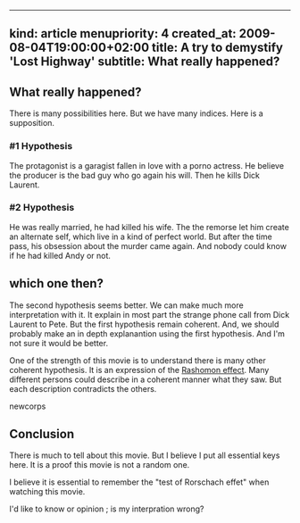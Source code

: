 -----
kind: article
menupriority: 4
created_at: 2009-08-04T19:00:00+02:00
title: A try to demystify 'Lost Highway'
subtitle: What really happened?
-----

## What really happened?

There is many possibilities here. But we have many indices. Here is a supposition.


### #1 Hypothesis

The protagonist is a garagist fallen in love with a porno actress. He believe the producer is the bad guy who go again his will. Then he kills Dick Laurent.


### #2 Hypothesis



He was really married, he had killed his wife. The the remorse let him create an alternate self, which live in a kind of perfect world. But after the time pass, his obsession about the murder came again. And nobody could know if he had killed Andy or not.


## which one then?



The second hypothesis seems better. We can make much more interpretation with it. It explain in most part the strange phone call from Dick Laurent to Pete.
But the first hypothesis remain coherent. And, we should probably make an in depth explanantion using the first hypothesis. And I'm not sure it would be better.




One of the strength of this movie is to understand there is many other coherent hypothesis. It is an expression of the [Rashomon effect](http://en.wikipedia.org/wiki/Rashomon_effect). Many different persons could describe in a coherent manner what they saw. But each description contradicts the others.


newcorps

## Conclusion



There is much to tell about this movie. But I believe I put all essential keys here. It is a proof this movie is not a random one.




I believe it is essential to remember the "test of Rorschach effet" when watching this movie.



I'd like to know or opinion ; is my interpration wrong?
